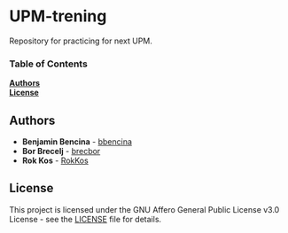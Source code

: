 # UPM-trening

Repository for practicing for next UPM.

### Table of Contents

**[Authors](#authors)**  
**[License](#license)**

## <a name="authors"></a> Authors

* **Benjamin Bencina** - [bbencina](https://github.com/bbencina)
* **Bor Brecelj** - [brecbor](https://github.com/brecbor)
* **Rok Kos** - [RokKos](https://github.com/RokKos)


## <a name="license"></a> License

This project is licensed under the GNU Affero General Public License v3.0 License - see the [LICENSE](https://github.com/RokKos/UPM-trening/blob/master/LICENSE) file for details.

